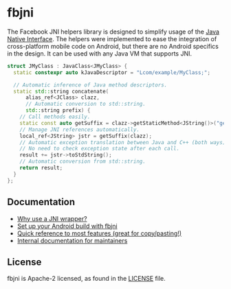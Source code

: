 # fbjni

The Facebook JNI helpers library is designed to simplify usage of the
[Java Native Interface](https://docs.oracle.com/javase/8/docs/technotes/guides/jni/spec/jniTOC.html).
The helpers were implemented to ease the integration of cross-platform mobile
code on Android, but there are no Android specifics in the design. It can be
used with any Java VM that supports JNI.

```cpp
struct JMyClass : JavaClass<JMyClass> {
  static constexpr auto kJavaDescriptor = "Lcom/example/MyClass;";

  // Automatic inference of Java method descriptors.
  static std::string concatenate(
      alias_ref<JClass> clazz,
      // Automatic conversion to std::string.
      std::string prefix) {
    // Call methods easily.
    static const auto getSuffix = clazz->getStaticMethod<JString()>("getSuffix");
    // Manage JNI references automatically.
    local_ref<JString> jstr = getSuffix(clazz);
    // Automatic exception translation between Java and C++ (both ways).
    // No need to check exception state after each call.
    result += jstr->toStdString();
    // Automatic conversion from std::string.
    return result;
  }
};
```

## Documentation

- [Why use a JNI wrapper?](docs/rationale.md)
- [Set up your Android build with fbjni](docs/android_setup.md)
- [Quick reference to most features (great for copy/pasting!)](docs/quickref.md)
- [Internal documentation for maintainers](docs/maintainers.md)
<!-- TODO: tutorial -->
<!-- TODO: Comparison with other frameworks. -->

## License

fbjni is Apache-2 licensed, as found in the [LICENSE](/LICENSE) file.
